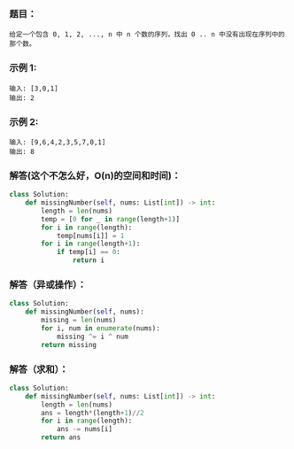 ### 题目：
```
给定一个包含 0, 1, 2, ..., n 中 n 个数的序列，找出 0 .. n 中没有出现在序列中的那个数。
```
### 示例 1:
```
输入: [3,0,1]
输出: 2
```
### 示例 2:
```
输入: [9,6,4,2,3,5,7,0,1]
输出: 8
```
### 解答(这个不怎么好，O(n)的空间和时间)：
```python
class Solution:
    def missingNumber(self, nums: List[int]) -> int:
        length = len(nums)
        temp = [0 for _ in range(length+1)]
        for i in range(length):
            temp[nums[i]] = 1
        for i in range(length+1):
            if temp[i] == 0:
                return i
``` 
### 解答（异或操作）：
```python
class Solution:
    def missingNumber(self, nums):
        missing = len(nums)
        for i, num in enumerate(nums):
            missing ^= i ^ num
        return missing
```
### 解答（求和）：
```python
class Solution:
    def missingNumber(self, nums: List[int]) -> int:
        length = len(nums)
        ans = length*(length+1)//2
        for i in range(length):
            ans -= nums[i]
        return ans
```        
